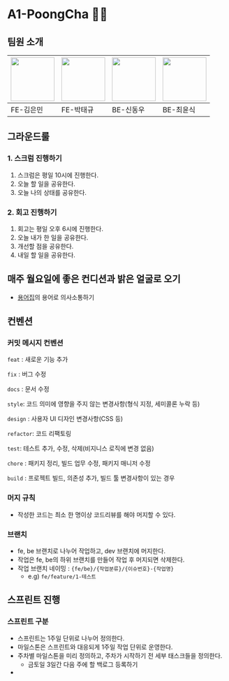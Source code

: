 # A1-PoongCha 🚗💨

## 팀원 소개
| <img src="https://avatars.githubusercontent.com/u/63971484?v=4" width="100px"> | <img src="https://avatars.githubusercontent.com/u/64758823?v=4" width="100px"> | <img src="https://avatars.githubusercontent.com/u/58596222?v=4" width="100px"> | <img src="https://avatars.githubusercontent.com/u/60809936?v=4" width="100px"> |
| ------------------------------------------------------------------------------------------------------------------------------- | ------------------------------------------------------------------------------ | ------------------------------------------------------------------------------ | ----------------------------------------------------------------------------------------------------------------------- |
|FE-김은민 |FE-박태규 |BE-신동우|BE-최윤식 |


## 그라운드룰

### 1. 스크럼 진행하기

1. 스크럼은 평일 10시에 진행한다.
2. 오늘 할 일을 공유한다.
3. 오늘 나의 상태를 공유한다.

### 2. 회고 진행하기

1. 회고는 평일 오후 6시에 진행한다.
2. 오늘 내가 한 일을 공유한다.
3. 개선할 점을 공유한다.
4. 내일 할 일을 공유한다.

## 매주 월요일에 좋은 컨디션과 밝은 얼굴로 오기

- [용어집](https://github.com/softeerbootcamp-2nd/A1-PoongCha/wiki/%EC%9A%A9%EC%96%B4-%EC%82%AC%EC%A0%84)의 용어로 의사소통하기

## 컨벤션

### 커밋 메시지 컨벤션

`feat` : 새로운 기능 추가

`fix` : 버그 수정

`docs` : 문서 수정

`style`: 코드 의미에 영향을 주지 않는 변경사항(형식 지정, 세미콜론 누락 등)

`design` : 사용자 UI 디자인 변경사항(CSS 등)

`refactor`: 코드 리팩토링

`test`: 테스트 추가, 수정, 삭제(비지니스 로직에 변경 없음)

`chore` : 패키지 정리, 빌드 업무 수정, 패키지 매니저 수정

`build` : 프로젝트 빌드, 의존성 추가, 빌드 툴 변경사항이 있는 경우

### 머지 규칙

- 작성한 코드는 최소 한 명이상 코드리뷰를 해야 머지할 수 있다.

### 브랜치

- fe, be 브랜치로 나누어 작업하고, dev 브랜치에 머지한다.
- 작업은 fe, be의 하위 브랜치를 만들어 작업 후 머지되면 삭제한다.
- 작업 브랜치 네이밍 : `{fe/be}/{작업분류}/{이슈번호}-{작업명}`
  - e.g) `fe/feature/1-테스트`

## 스프린트 진행

### 스프린트 구분

- 스프린트는 1주일 단위로 나누어 정의한다.
- 마일스톤은 스프린트와 대응되게 1주일 작업 단위로 운영한다.
- 주차별 마일스톤을 미리 정의하고, 주차가 시작하기 전 세부 태스크들을 정의한다.
  - 금토일 3일간 다음 주에 할 백로그 등록하기
-
